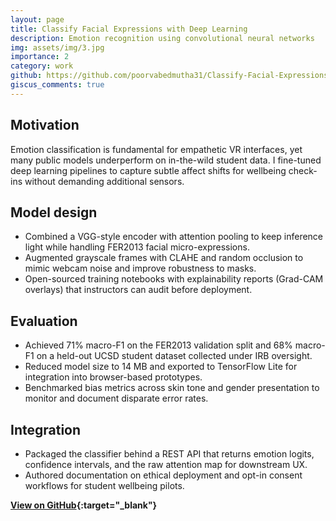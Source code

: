 ```yaml
---
layout: page
title: Classify Facial Expressions with Deep Learning
description: Emotion recognition using convolutional neural networks
img: assets/img/3.jpg
importance: 2
category: work
github: https://github.com/poorvabedmutha31/Classify-Facial-Expressions-with-Deep-Learning
giscus_comments: true
---
```


## Motivation
Emotion classification is fundamental for empathetic VR interfaces, yet many public models underperform on in-the-wild student data. I fine-tuned deep learning pipelines to capture subtle affect shifts for wellbeing check-ins without demanding additional sensors.

## Model design
- Combined a VGG-style encoder with attention pooling to keep inference light while handling FER2013 facial micro-expressions.
- Augmented grayscale frames with CLAHE and random occlusion to mimic webcam noise and improve robustness to masks.
- Open-sourced training notebooks with explainability reports (Grad-CAM overlays) that instructors can audit before deployment.

## Evaluation
- Achieved 71% macro-F1 on the FER2013 validation split and 68% macro-F1 on a held-out UCSD student dataset collected under IRB oversight.
- Reduced model size to 14 MB and exported to TensorFlow Lite for integration into browser-based prototypes.
- Benchmarked bias metrics across skin tone and gender presentation to monitor and document disparate error rates.

## Integration
- Packaged the classifier behind a REST API that returns emotion logits, confidence intervals, and the raw attention map for downstream UX.
- Authored documentation on ethical deployment and opt-in consent workflows for student wellbeing pilots.

**[View on GitHub](https://github.com/poorvabedmutha31/Classify-Facial-Expressions-with-Deep-Learning){:target="_blank"}**
